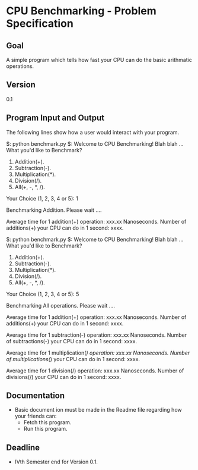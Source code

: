 CPU Benchmarking - Problem Specification
=========================================

Goal
----
A simple program which tells how fast your CPU can do the basic arithmatic
operations.

Version
-------
0.1

Program Input and Output
-------------------------
The following lines show how a user would interact with your program.

$: python benchmark.py
$: Welcome to CPU Benchmarking! Blah blah ...
   What you'd like to Benchmark?

   1) Addition(+).
   2) Subtraction(-).
   3) Multiplication(*).
   4) Division(/).
   5) All(+, -, *, /).

   Your Choice (1, 2, 3, 4 or 5): 1

   Benchmarking Addition. Please wait ....

   Average time for 1 addition(+) operation: xxx.xx Nanoseconds.
   Number of additions(+) your CPU can do in 1 second: xxxx.

$: python benchmark.py
$: Welcome to CPU Benchmarking! Blah blah ...
   What you'd like to Benchmark?

   1) Addition(+).
   2) Subtraction(-).
   3) Multiplication(*).
   4) Division(/).
   5) All(+, -, *, /).

   Your Choice (1, 2, 3, 4 or 5): 5

   Benchmarking All operations. Please wait ....

   Average time for 1 addition(+) operation: xxx.xx Nanoseconds.
   Number of additions(+) your CPU can do in 1 second: xxxx.

   Average time for 1 subtraction(-) operation: xxx.xx Nanoseconds.
   Number of subtractions(-) your CPU can do in 1 second: xxxx.

   Average time for 1 multiplication(*) operation: xxx.xx Nanoseconds.
   Number of multiplications(*) your CPU can do in 1 second: xxxx.

   Average time for 1 division(/) operation: xxx.xx Nanoseconds.
   Number of divisions(/) your CPU can do in 1 second: xxxx.

Documentation
--------------
* Basic document ion must be made in the Readme file regarding how your friends
  can:
  - Fetch this program.
  - Run this program.

Deadline
--------
* IVth Semester end for Version 0.1.
